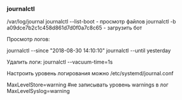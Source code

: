 ### journalctl
/var/log/journal
journalctl --list-boot - просмотр файлов 
journalctl -b a09dce7b2c1c458d861d7d0f0a7c8c65 - загрузить бот

Просмотр логов:

journalctl --since "2018-08-30 14:10:10"
journalctl --until yesterday


Удалить логи:
journalctl --vacuum-time=1s


Настроить уровень логирования можно /etc/systemd/journal.conf

MaxLevelStore=warning #не записывать уровень warnings в лог
MaxLevelSyslog=warning

